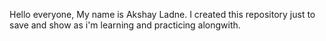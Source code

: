 Hello everyone, My name is Akshay Ladne. 
I created this repository just to save and show as i'm learning and practicing alongwith.
